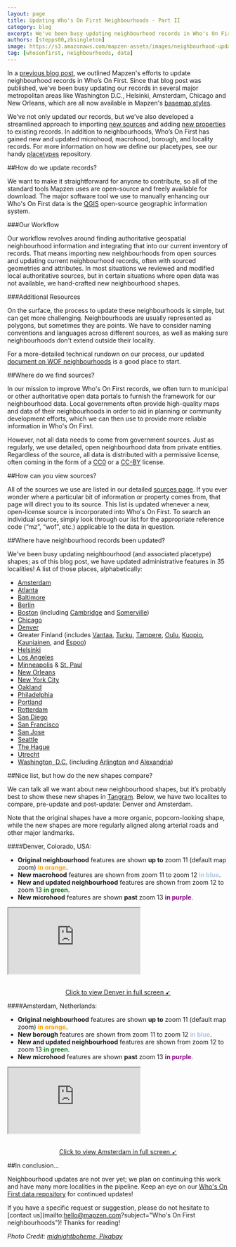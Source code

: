 ```yaml
---
layout: page
title: Updating Who's On First Neighbourhoods - Part II
category: blog
excerpt: We've been busy updating neighbourhood records in Who's On First - check them out!
authors: [stepps00,zbsingleton]
image: https://s3.amazonaws.com/mapzen-assets/images/neighbourhood-updates-II/blog_photo_main.png
tag: [whosonfirst, neighbourhoods, data]
---
```


In a [previous blog post](https://mapzen.com/blog/sf-neighbourhood-updates/), we outlined Mapzen's efforts to update neighbourhood records in Who’s On First. Since that blog post was published, we’ve been busy updating our records in several major metropolitan areas like Washington D.C., Helsinki, Amsterdam, Chicago and New Orleans, which are all now available in Mapzen's [basemap styles](https://mapzen.com/products/maps/).

We’ve not only updated our records, but we’ve also developed a streamlined approach to importing [new sources](https://github.com/whosonfirst/whosonfirst-sources/tree/master/sources) and adding [new properties](https://github.com/whosonfirst/whosonfirst-properties/tree/master/aliases) to existing records. In addition to neighbourhoods, Who’s On First has gained new and updated microhood, macrohood, borough, and locality records. For more information on how we define our placetypes, see our handy [placetypes](https://github.com/whosonfirst/whosonfirst-placetypes) repository.

##How do we update records?

We want to make it straightforward for anyone to contribute, so all of the standard tools Mapzen uses are open-source and freely available for download. The major software tool we use to manually enhancing our Who's On First data is the [QGIS](http://www.qgis.org/en/site/) open-source geographic information system.

###Our Workflow

Our workflow revolves around finding authoritative geospatial neighbourhood information and integrating that into our current inventory of records. That means importing new neighbourhoods from open sources and updating current neighbourhood records, often with sourced geometries and attributes. In most situations we reviewed and modified local authoritative sources, but in certain situations where open data was not available, we hand-crafted new neighbourhood shapes.

###Additional Resources

On the surface, the process to update these neighbourhoods is simple, but can get more challenging. Neighbourhoods are usually represented as polygons, but sometimes they are points. We have to consider naming conventions and languages across different sources, as well as making sure neighbourhoods don't extend outside their locality. 

For a more-detailed technical rundown on our process, our updated [document on WOF neighbourhoods](https://github.com/whosonfirst/whosonfirst-cookbook/blob/master/issue_workflows/sf_neighbourhood_updates_pt_1.md) is a good place to start.

##Where do we find sources?

In our mission to improve Who's On First records, we often turn to municipal or other authoritative open data portals to furnish the framework for our neighbourhood data. Local governments often provide high-quality maps and data of their neighbourhoods in order to aid in planning or community development efforts, which we can then use to provide more reliable information in Who's On First. 

However, not all data needs to come from government sources. Just as regularly, we use detailed, open neighbourhood data from private entities. Regardless of the source, all data is distributed with a permissive license, often coming in the form of a [CC0](https://creativecommons.org/share-your-work/public-domain/cc0/) or a [CC-BY](https://creativecommons.org/licenses/by/4.0/) license.

##How can you view sources?

All of the sources we use are listed in our detailed [sources page](https://github.com/whosonfirst/whosonfirst-sources/tree/master/sources#sources). If you ever wonder where a particular bit of information or property comes from, that page will direct you to its source. This list is updated whenever a new, open-license source is incorporated into Who's On First. To search an individual source, simply look through our list for the appropriate reference code (“mz”, “wof”, etc.) applicable to the data in question.

##Where have neighbourhood records been updated?

We've been busy updating neighbourhood (and associated placetype) shapes; as of this blog post, we have updated administrative features in 35 localities! A list of those places, alphabetically:

- [Amsterdam](https://whosonfirst.mapzen.com/spelunker/download/101751893/)
- [Atlanta](https://whosonfirst.mapzen.com/spelunker/download/85936429/)
- [Baltimore](https://whosonfirst.mapzen.com/spelunker/download/102081589/)
- [Berlin](https://whosonfirst.mapzen.com/spelunker/download/101748799/)
- [Boston](https://whosonfirst.mapzen.com/spelunker/download/85950361/) (including [Cambridge](https://whosonfirst.mapzen.com/spelunker/download/85950329/) and [Somerville](https://whosonfirst.mapzen.com/spelunker/download/85950339/))
- [Chicago](https://whosonfirst.mapzen.com/spelunker/download/85940195/)
- [Denver](https://whosonfirst.mapzen.com/spelunker/download/85928879/)
- Greater Finland (includes [Vantaa](https://whosonfirst.mapzen.com/spelunker/download/101748419/), [Turku](https://whosonfirst.mapzen.com/spelunker/download/101748421/), [Tampere](https://whosonfirst.mapzen.com/spelunker/download/101748431/), [Oulu](https://whosonfirst.mapzen.com/spelunker/download/101748443/), [Kuopio](https://whosonfirst.mapzen.com/spelunker/download/101748439/), [Kauniainen](https://whosonfirst.mapzen.com/spelunker/download/101753897/), and [Espoo](https://whosonfirst.mapzen.com/spelunker/download/101748415/))
- [Helsinki](https://whosonfirst.mapzen.com/spelunker/download/101748417/)
- [Los Angeles](https://whosonfirst.mapzen.com/spelunker/download/85923517/)
- [Minneapolis](https://whosonfirst.mapzen.com/spelunker/download/85969169/) & [St. Paul](https://whosonfirst.mapzen.com/spelunker/download/85953191/)
- [New Orleans](https://whosonfirst.mapzen.com/spelunker/download/85948111/)
- [New York City](https://whosonfirst.mapzen.com/spelunker/download/85977539/)
- [Oakland](https://whosonfirst.mapzen.com/spelunker/download/85921881/)
- [Philadelphia](https://whosonfirst.mapzen.com/spelunker/download/102081353/)
- [Portland](https://whosonfirst.mapzen.com/spelunker/download/101715829/)
- [Rotterdam](https://whosonfirst.mapzen.com/spelunker/download/101751843/)
- [San Diego](https://whosonfirst.mapzen.com/spelunker/download/85922227/)
- [San Francisco](https://whosonfirst.mapzen.com/spelunker/download/85922583/)
- [San Jose](https://whosonfirst.mapzen.com/spelunker/download/85922347/)
- [Seattle](https://whosonfirst.mapzen.com/spelunker/download/101730401/)
- [The Hague](https://whosonfirst.mapzen.com/spelunker/download/101752763/)
- [Utrecht](https://whosonfirst.mapzen.com/spelunker/download/101751827/)
- [Washington, D.C.](https://whosonfirst.mapzen.com/spelunker/download/85931779/) (including [Arlington](https://whosonfirst.mapzen.com/spelunker/download/101729469/) and [Alexandria](https://whosonfirst.mapzen.com/spelunker/download/102080641/))

##Nice list, but how do the new shapes compare?

We can talk all we want about new neighbourhood shapes, but it’s probably best to show these new shapes in [Tangram](https://mapzen.com/tangram/play/). Below, we have two localites to compare, pre-update and post-update: Denver and Amsterdam. 

Note that the original shapes have a more organic, popcorn-looking shape, while the new shapes are more regularly aligned along arterial roads and other major landmarks.

####Denver, Colorado, USA:

- **Original neighbourhood** features are shown **up to** zoom 11 (default map zoom) <span style="color:orange; font-weight: bold;">in orange</span>.
- **New macrohood** features are shown from zoom 11 to zoom 12 <span style="color:LightSteelBlue; font-weight: bold;">in blue</span>.
- **New and updated neighbourhood** features are shown from zoom 12 to zoom 13 <span style="color:green; font-weight: bold;">in green</span>.
- **New microhood** features are shown **past** zoom 13 <span style="color:purple; font-weight: bold;">in purple</span>.

<div class="demo-wrapper" id="refillcycle" style="background-image:url('https://s3.amazonaws.com/mapzen-assets/images/neighbourhood-updates-II/denver.gif');">
<div id=screenshot></div>
<iframe src="https://tangrams.github.io/tangram-frame/?noscroll&url=https://s3.amazonaws.com/mapzen-assets/images/neighbourhood-updates-II/denver.yaml#10.5/39.7609/-104.8612"></iframe>
</div>
<p style="text-align: center"  class='caption'><br><a style="font-weight:normal"href="https://tangrams.github.io/tangram-frame/?url=https://s3.amazonaws.com/mapzen-assets/images/neighbourhood-updates-II/denver.yaml#10.5/39.7609/-104.8612">Click to view Denver in full screen ➹</a> <br></p>



####Amsterdam, Netherlands:

- **Original neighbourhood** features are shown **up to** zoom 11 (default map zoom) <span style="color:orange; font-weight: bold;">in orange</span>.
- **New borough** features are shown from zoom 11 to zoom 12 <span style="color:LightSteelBlue; font-weight: bold;">in blue</span>.
- **New and updated neighbourhood** features are shown from zoom 12 to zoom 13 <span style="color:green; font-weight: bold;">in green</span>.
- **New microhood** features are shown **past** zoom 13 <span style="color:purple; font-weight: bold;">in purple</span>.

<div class="demo-wrapper" id="refillcycle" style="background-image:url('https://s3.amazonaws.com/mapzen-assets/images/neighbourhood-updates-II/amsterdam.gif');"><iframe src="https://tangrams.github.io/tangram-frame/?noscroll&url=https://s3.amazonaws.com/mapzen-assets/images/neighbourhood-updates-II/amsterdam.yaml#10.5/52.3553/4.8892"></iframe></div><p style="text-align: center"  class='caption'><br><a style="font-weight:normal"href="https://tangrams.github.io/tangram-frame/?url=https://s3.amazonaws.com/mapzen-assets/images/neighbourhood-updates-II/amsterdam.yaml#10.5/52.3553/4.8892">Click to view Amsterdam in full screen ➹</a> <br></p>

##In conclusion…

Neighbourhood updates are not over yet; we plan on continuing this work and have many more localities in the pipeline. Keep an eye on our [Who's On First data repository](https://github.com/whosonfirst-data/whosonfirst-data) for continued updates! 

If you have a specific request or suggestion, please do not hesitate to [contact us](mailto:hello@mapzen.com?subject="Who's On First neighbourhoods")! Thanks for reading!

_Photo Credit: [midnightboheme, Pixabay](https://pixabay.com/en/new-orleans-neighborhoods-map-river-1228029/)_
